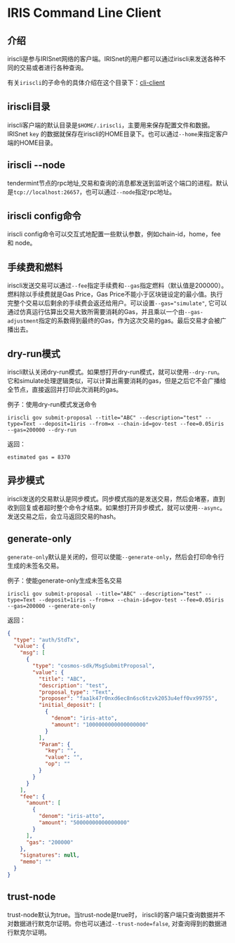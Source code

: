 # IRIS Command Line Client

## 介绍

iriscli是参与IRISnet网络的客户端。IRISnet的用户都可以通过iriscli来发送各种不同的交易或者进行各种查询。

有关`iriscli`的子命令的具体介绍在这个目录下：[cli-client](../cli-client)

## iriscli目录

iriscli客户端的默认目录是`$HOME/.iriscli`，主要用来保存配置文件和数据。 IRISnet `key` 的数据就保存在iriscli的HOME目录下。也可以通过`--home`来指定客户端的HOME目录。

## iriscli --node

tendermint节点的rpc地址,交易和查询的消息都发送到监听这个端口的进程。默认是`tcp://localhost:26657`，也可以通过`--node`指定rpc地址。

## iriscli config命令

iriscli config命令可以交互式地配置一些默认参数，例如chain-id，home，fee 和 node。

## 手续费和燃料

iriscli发送交易可以通过`--fee`指定手续费和`--gas`指定燃料（默认值是200000）。燃料除以手续费就是Gas Price，Gas Price不能小于区块链设定的最小值。执行完整个交易以后剩余的手续费会返还给用户。可以设置`--gas="simulate"`, 它可以通过仿真运行估算出交易大致所需要消耗的Gas，并且乘以一个由`--gas-adjustment`指定的系数得到最终的Gas，作为这次交易的gas。最后交易才会被广播出去。

## dry-run模式

iriscli默认关闭dry-run模式。如果想打开dry-run模式，就可以使用`--dry-run`。它和simulate处理逻辑类似，可以计算出需要消耗的gas，但是之后它不会广播给全节点，直接返回并打印此次消耗的gas。

例子：使用dry-run模式发送命令

```
iriscli gov submit-proposal --title="ABC" --description="test" --type=Text --deposit=1iris --from=x --chain-id=gov-test --fee=0.05iris --gas=200000 --dry-run
```

返回：

```
estimated gas = 8370
```

## 异步模式

iriscli发送的交易默认是同步模式。同步模式指的是发送交易，然后会堵塞，直到收到回复或者超时整个命令才结束。如果想打开异步模式，就可以使用`--async`。发送交易之后，会立马返回交易的hash。

## generate-only

`generate-only`默认是关闭的，但可以使能`--generate-only`，然后会打印命令行生成的未签名交易。

例子：使能generate-only生成未签名交易

```
iriscli gov submit-proposal --title="ABC" --description="test" --type=Text --deposit=1iris --from=x --chain-id=gov-test --fee=0.05iris --gas=200000 --generate-only
```

返回：

```json
{
  "type": "auth/StdTx",
  "value": {
    "msg": [
      {
        "type": "cosmos-sdk/MsgSubmitProposal",
        "value": {
          "title": "ABC",
          "description": "test",
          "proposal_type": "Text",
          "proposer": "faa1k47r0nxd6ec8n6sc6tzvk2053u4eff0vx99755",
          "initial_deposit": [
            {
              "denom": "iris-atto",
              "amount": "1000000000000000000"
            }
          ],
          "Param": {
            "key": "",
            "value": "",
            "op": ""
          }
        }
      }
    ],
    "fee": {
      "amount": [
        {
          "denom": "iris-atto",
          "amount": "50000000000000000"
        }
      ],
      "gas": "200000"
    },
    "signatures": null,
    "memo": ""
  }
}

```

## trust-node

trust-node默认为true。当trust-node是true时， iriscli的客户端只查询数据并不对数据进行默克尔证明。你也可以通过`--trust-node=false`, 对查询得到的数据进行默克尔证明。
